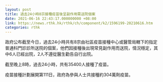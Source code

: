 ```yaml
---
layout: post
title: 過去24小時8宗接種疫苗後呈副作用需送院個案
date: 2021-06-16 22:43:17.000000000 +08:00
link: https://news.rthk.hk/rthk/ch/component/k2/1596199-20210616.htm
categories: rthk
---
```


政府公布截至今日，過去24小時共有8宗由社區疫苗接種中心或醫管局轄下的指定普通科門診診所送院的個案，他們因接種後出現常見副作用而送院，情況穩定，其中6人已經出院，2人不遵從醫生勸告自行出院。

截至晚上8時，過去24小時，共有35400人接種了疫苗。

疫苗接種計劃展開第111日，政府為參與人士共接種約304萬劑疫苗。
